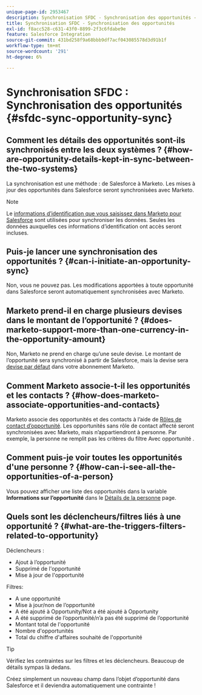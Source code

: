 ```yaml
---
unique-page-id: 2953467
description: Synchronisation SFDC - Synchronisation des opportunités - Documents Marketo - Documentation du produit
title: Synchronisation SFDC - Synchronisation des opportunités
exl-id: f8acc528-c631-43f0-8899-2f3c6fdabe9e
feature: Salesforce Integration
source-git-commit: 431bd258f9a68bbb9df7acf043085578d3d91b1f
workflow-type: tm+mt
source-wordcount: '291'
ht-degree: 6%

---
```


# Synchronisation SFDC : Synchronisation des opportunités {#sfdc-sync-opportunity-sync}

## Comment les détails des opportunités sont-ils synchronisés entre les deux systèmes ? {#how-are-opportunity-details-kept-in-sync-between-the-two-systems}

La synchronisation est une méthode : de Salesforce à Marketo. Les mises à jour des opportunités dans Salesforce seront synchronisées avec Marketo.

>[!NOTE]
>
>Le [informations d’identification que vous saisissez dans Marketo pour Salesforce](/help/marketo/product-docs/crm-sync/salesforce-sync/setup/enterprise-unlimited-edition/step-2-of-3-create-a-salesforce-user-for-marketo-enterprise-unlimited.md) sont utilisées pour synchroniser les données. Seules les données auxquelles ces informations d’identification ont accès seront incluses.

## Puis-je lancer une synchronisation des opportunités ? {#can-i-initiate-an-opportunity-sync}

Non, vous ne pouvez pas. Les modifications apportées à toute opportunité dans Salesforce seront automatiquement synchronisées avec Marketo.

## Marketo prend-il en charge plusieurs devises dans le montant de l’opportunité ? {#does-marketo-support-more-than-one-currency-in-the-opportunity-amount}

Non, Marketo ne prend en charge qu’une seule devise. Le montant de l’opportunité sera synchronisé à partir de Salesforce, mais la devise sera [devise par défaut](/help/marketo/product-docs/administration/settings/set-default-location-settings-for-a-subscription.md#set-the-default-currency-settings-for-a-subscription) dans votre abonnement Marketo.

## Comment Marketo associe-t-il les opportunités et les contacts ? {#how-does-marketo-associate-opportunities-and-contacts}

Marketo associe des opportunités et des contacts à l’aide de [Rôles de contact d’opportunité](https://help.salesforce.com/HTViewHelpDoc?id=contactroles.htm). Les opportunités sans rôle de contact affecté seront synchronisées avec Marketo, mais n’appartiendront à personne. Par exemple, la personne ne remplit pas les critères du filtre Avec opportunité .

## Comment puis-je voir toutes les opportunités d&#39;une personne ? {#how-can-i-see-all-the-opportunities-of-a-person}

Vous pouvez afficher une liste des opportunités dans la variable **Informations sur l’opportunité** dans le [Détails de la personne](/help/marketo/product-docs/core-marketo-concepts/smart-lists-and-static-lists/managing-people-in-smart-lists/using-the-person-detail-page.md) page.

## Quels sont les déclencheurs/filtres liés à une opportunité ? {#what-are-the-triggers-filters-related-to-opportunity}

Déclencheurs :

* Ajout à l’opportunité
* Supprimé de l&#39;opportunité
* Mise à jour de l&#39;opportunité

Filtres:

* A une opportunité
* Mise à jour/non de l’opportunité
* A été ajouté à Opportunity/Not a été ajouté à Opportunity
* A été supprimé de l’opportunité/n’a pas été supprimé de l’opportunité
* Montant total de l&#39;opportunité
* Nombre d&#39;opportunités
* Total du chiffre d&#39;affaires souhaité de l&#39;opportunité

>[!TIP]
>
>Vérifiez les contraintes sur les filtres et les déclencheurs. Beaucoup de détails sympas là dedans.
>
>Créez simplement un nouveau champ dans l’objet d’opportunité dans Salesforce et il deviendra automatiquement une contrainte !
